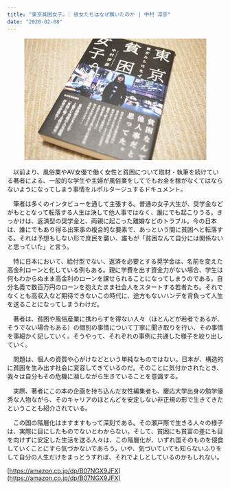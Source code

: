 ```yaml
---
title: "東京貧困女子。: 彼女たちはなぜ躓いたのか | 中村 淳彦"
date: "2020-02-08"
---
```


<figure>

![](assets/nc91aadb34d99_f01ff1155ed6a0ead7133b652f937f59.jpeg)

</figure>

　以前より、風俗業やAV女優で働く女性と貧困について取材・執筆を続けている著者による、一般的な学生や主婦が風俗業をしてでもお金を稼がなくてはならないようになってしまう事情をルポルタージュするドキュメント。

　筆者は多くのインタビューを通して主張する。普通の女子大生が、奨学金などがもととなって転落する人生は決して他人事ではなく、誰にでも起こりうる。きっかけは、返済型の奨学金と、両親に起こった離婚などのトラブル。今の日本は、誰にでもあり得る出来事の複合的な要素で、あっという間に貧困へと転落する。それは予想もしない形で庶民を襲い、誰もが「貧困なんて自分には関係ないと思っていた」と言う。

　特に日本において、給付型でない、返済を必要とする奨学金は、名前を変えた高金利ローンと化している例もある。親に学費を出す資金力がない場合、学生は何もわからぬまま高金利のローンを課せられることになってしまうのである。自分名義で数百万円のローンを抱えたまま社会人をスタートする若者たち。それでなくとも高収入など期待できないこの時代に、途方もないハンデを背負って人生を送ることになってしまうわけだ。

　著者は、貧困や風俗産業に携わらずを得ない人々（ほとんどが若者であるが、そうでない場合もある）の個別の事情について丁寧に聞き取りを行い、その事情を事細かく記していく。そうやって、それぞれの事例に共通した様子を絞り出していく。

　問題は、個人の資質や心がけなどという単純なものではない。日本が、構造的に貧困を生み出す社会に変容してきているのだ。そのことに気付かされたとき、我々は自分もその危機に瀕しながら生きていることを意識する。

　実際、著者にこの本の企画を持ち込んだ女性編集者も、慶応大学出身の勉学優秀な人物ながら、そのキャリアのほとんどを安定しない非正規の形で生きてきたということも紹介されている。

　この国の階層化はますますもって深刻である。その瀬戸際で生きる人々の様子は、実際に目にしたものでないとわからない。そして、貧困にも貧富の差にも目を向けずに安定した生活を送る人々は、この階層化が、いずれ国そのものを侵食していくことにすら気づかないであろう。いや、気づいていても知らないふりをして自分の人生だけをまっとうすれば、それでよしとしているのかもしれない。

[https://amazon.co.jp/dp/B07NGX9JFX](https://amazon.co.jp/dp/B07NGX9JFX)
